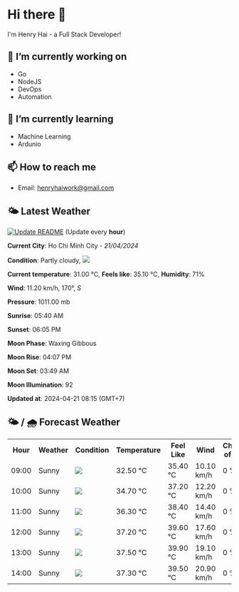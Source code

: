 # Hi there 👋

I'm Henry Hai - a Full Stack Developer!

## 🔭 I’m currently working on

- Go
- NodeJS
- DevOps
- Automation

## 🌱 I’m currently learning

- Machine Learning
- Ardunio

## 📫 How to reach me

- Email: <henryhaiwork@gmail.com>

## 🌤️ Latest Weather
[![Update README](https://github.com/henry0hai/henry0hai/actions/workflows/udpateReadme.yml/badge.svg)](https://github.com/henry0hai/henry0hai/actions/workflows/udpateReadme.yml)
(Update every **hour**)
<!-- CURRENT_WEATHER:START -->
**Current City**: Ho Chi Minh City - *21/04/2024*

**Condition**: Partly cloudy, <img src="https://cdn.weatherapi.com/weather/64x64/day/116.png"/>

**Current temperature**: 31.00 °C, **Feels like**: 35.10 °C, **Humidity**: 71%

**Wind**: 11.20 km/h, 170°, *S*

**Pressure**: 1011.00 mb

**Sunrise**: 05:40 AM

**Sunset**: 06:05 PM

**Moon Phase**: Waxing Gibbous

**Moon Rise**: 04:07 PM

**Moon Set**: 03:49 AM

**Moon Illumination**: 92

**Updated at**: 2024-04-21 08:15 (GMT+7)<!-- CURRENT_WEATHER:END -->

## 🌤️ / 🌧️ Forecast Weather
<!-- FORECAST_WEATHER:START -->
<table>
		<tr>
			<th>Hour</th>
			<th>Weather</th>
			<th>Condition</th>
			<th>Temperature</th>
			<th>Feel Like</th>
			<th>Wind</th>
			<th>Chance of Rain</th>
		</tr>
				<tr>
					<td>09:00</td>
					<td>Sunny</td>
					<td><img src='https://cdn.weatherapi.com/weather/64x64/day/113.png'/></td>
					<td>32.50 °C</td>
					<td>35.40 °C</td>
					<td>10.10 km/h</td>
					<td>0 %</td>
				</tr>
				<tr>
					<td>10:00</td>
					<td>Sunny</td>
					<td><img src='https://cdn.weatherapi.com/weather/64x64/day/113.png'/></td>
					<td>34.70 °C</td>
					<td>37.20 °C</td>
					<td>12.20 km/h</td>
					<td>0 %</td>
				</tr>
				<tr>
					<td>11:00</td>
					<td>Sunny</td>
					<td><img src='https://cdn.weatherapi.com/weather/64x64/day/113.png'/></td>
					<td>36.30 °C</td>
					<td>38.40 °C</td>
					<td>14.40 km/h</td>
					<td>0 %</td>
				</tr>
				<tr>
					<td>12:00</td>
					<td>Sunny</td>
					<td><img src='https://cdn.weatherapi.com/weather/64x64/day/113.png'/></td>
					<td>37.20 °C</td>
					<td>39.60 °C</td>
					<td>17.60 km/h</td>
					<td>0 %</td>
				</tr>
				<tr>
					<td>13:00</td>
					<td>Sunny</td>
					<td><img src='https://cdn.weatherapi.com/weather/64x64/day/113.png'/></td>
					<td>37.50 °C</td>
					<td>39.90 °C</td>
					<td>19.10 km/h</td>
					<td>0 %</td>
				</tr>
				<tr>
					<td>14:00</td>
					<td>Sunny</td>
					<td><img src='https://cdn.weatherapi.com/weather/64x64/day/113.png'/></td>
					<td>37.30 °C</td>
					<td>39.50 °C</td>
					<td>20.90 km/h</td>
					<td>0 %</td>
				</tr>
</table>
<!-- FORECAST_WEATHER:END -->
